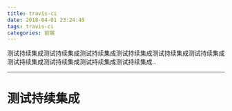 ```yaml
---
title: travis-ci
date: 2018-04-01 23:24:49
tags: travis-ci
categories: 前端
---
```

测试持续集成测试持续集成测试持续集成测试持续集成测试持续集成测试持续集成测试持续集成测试持续集成测试持续集成测试持续集成..
<!--more-->
------
# 测试持续集成

